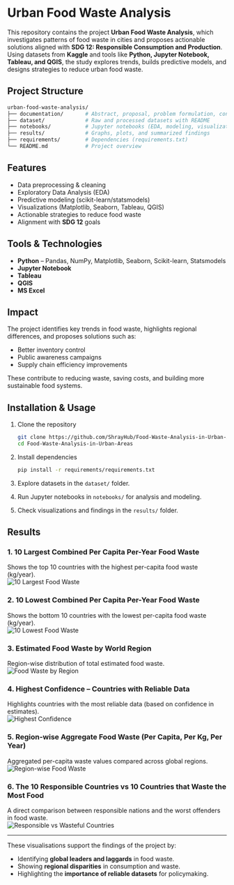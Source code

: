 
# Urban Food Waste Analysis  

This repository contains the project **Urban Food Waste Analysis**, which investigates patterns of food waste in cities and proposes actionable solutions aligned with **SDG 12: Responsible Consumption and Production**. Using datasets from **Kaggle** and tools like **Python, Jupyter Notebook, Tableau, and QGIS**, the study explores trends, builds predictive models, and designs strategies to reduce urban food waste.  


## Project Structure  

```bash
urban-food-waste-analysis/
├── documentation/       # Abstract, proposal, problem formulation, concept note, methodology
├── dataset/             # Raw and processed datasets with README
├── notebooks/           # Jupyter notebooks (EDA, modeling, visualization)
├── results/             # Graphs, plots, and summarized findings
├── requirements/        # Dependencies (requirements.txt)
└── README.md            # Project overview
````


## Features

* Data preprocessing & cleaning
* Exploratory Data Analysis (EDA)
* Predictive modeling (scikit-learn/statsmodels)
* Visualizations (Matplotlib, Seaborn, Tableau, QGIS)
* Actionable strategies to reduce food waste
* Alignment with **SDG 12** goals


## Tools & Technologies

* **Python** – Pandas, NumPy, Matplotlib, Seaborn, Scikit-learn, Statsmodels
* **Jupyter Notebook**
* **Tableau**
* **QGIS**
* **MS Excel**


## Impact

The project identifies key trends in food waste, highlights regional differences, and proposes solutions such as:

*  Better inventory control
*  Public awareness campaigns
*  Supply chain efficiency improvements

These contribute to reducing waste, saving costs, and building more sustainable food systems.


##  Installation & Usage

1. Clone the repository

   ```bash
   git clone https://github.com/ShrayHub/Food-Waste-Analysis-in-Urban-Areas.git
   cd Food-Waste-Analysis-in-Urban-Areas
   ```

2. Install dependencies

   ```bash
   pip install -r requirements/requirements.txt
   ```

3. Explore datasets in the `dataset/` folder.

4. Run Jupyter notebooks in `notebooks/` for analysis and modeling.

5. Check visualizations and findings in the `results/` folder.


## Results

### 1. 10 Largest Combined Per Capita Per-Year Food Waste  
Shows the top 10 countries with the highest per-capita food waste (kg/year).  
![10 Largest Food Waste](./visualisations%20(results)/10%20Largest%20Combined%20Per%20Capita%20Per-Kg%20Per-Year%20Food%20Waste.png)  

### 2. 10 Lowest Combined Per Capita Per-Year Food Waste  
Shows the bottom 10 countries with the lowest per-capita food waste (kg/year).  
![10 Lowest Food Waste](./visualisations%20(results)/10%20Lowest%20Combined%20Per%20Capita%20Per-Kg%20Per-Year%20Food%20Waste.png)  

### 3. Estimated Food Waste by World Region  
Region-wise distribution of total estimated food waste.  
![Food Waste by Region](./visualisations%20(results)/Estimated%20Food%20Waste%20by%20World%20Region.png)  

### 4. Highest Confidence – Countries with Reliable Data  
Highlights countries with the most reliable data (based on confidence in estimates).  
![Highest Confidence](./visualisations%20(results)/Highest%20confidence%20-%20countries%20with%20reliable%20data.png)  

### 5. Region-wise Aggregate Food Waste (Per Capita, Per Kg, Per Year)  
Aggregated per-capita waste values compared across global regions.  
![Region-wise Food Waste](./visualisations%20(results)/Region-wise%20aggregate%20food%20waste%20per-capita%20per-kg%20per-year.png)  

### 6. The 10 Responsible Countries vs 10 Countries that Waste the Most Food  
A direct comparison between responsible nations and the worst offenders in food waste.  
![Responsible vs Wasteful Countries](./visualisations%20(results)/The%2010%20responsible%20countries%20vs%2010%20countries%20that%20waste%20the%20most%20food.png)  

---

These visualisations support the findings of the project by:  
- Identifying **global leaders and laggards** in food waste.  
- Showing **regional disparities** in consumption and waste.  
- Highlighting the **importance of reliable datasets** for policymaking.  



